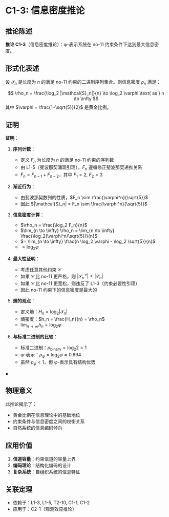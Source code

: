 # C1-3: 信息密度推论

## 推论陈述

**推论 C1-3**（信息密度推论）：φ-表示系统在 no-11 约束条件下达到最大信息密度。

## 形式化表述

设 $\mathcal{S}_n$ 是长度为 $n$ 的满足 no-11 约束的二进制序列集合。则信息密度 $\rho_n$ 满足：

$$
\rho_n = \frac{\log_2 |\mathcal{S}_n|}{n} \to \log_2 \varphi \text{ as } n \to \infty
$$
其中 $\varphi = \frac{1+\sqrt{5}}{2}$ 是黄金比例。

## 证明

**证明**：

1. **序列计数**：
   - 定义 $F_n$ 为长度为 $n$ 的满足 no-11 约束的序列数
   - 由 L1-5（斐波那契涌现引理），$F_n$ 遵循修正斐波那契递推关系
   - $F_n = F_{n-1} + F_{n-2}$，其中 $F_1 = 2$, $F_2 = 3$

2. **渐近行为**：
   - 由斐波那契数列的性质，$F_n \sim \frac{\varphi^n}{\sqrt{5}}$
   - 因此 $|\mathcal{S}_n| = F_n \sim \frac{\varphi^n}{\sqrt{5}}$

3. **信息密度计算**：
   - $\rho_n = \frac{\log_2 F_n}{n}$
   - $\lim_{n \to \infty} \rho_n = \lim_{n \to \infty} \frac{\log_2(\varphi^n/\sqrt{5})}{n}$
   - $= \lim_{n \to \infty} \frac{n \log_2 \varphi - \log_2 \sqrt{5}}{n}$
   - $= \log_2 \varphi$

4. **最大性证明**：
   - 考虑任意其他约束 $\mathcal{C}$
   - 如果 $\mathcal{C}$ 比 no-11 更严格，则 $|\mathcal{S}_n^{\mathcal{C}}| < |\mathcal{S}_n|$
   - 如果 $\mathcal{C}$ 比 no-11 更宽松，则违反了 L1-3（约束必要性引理）
   - 因此 no-11 约束下的信息密度是最大的

5. **熵的观点**：
   - 定义熵：$H_n = \log_2 |\mathcal{S}_n|$
   - 熵密度：$h_n = \frac{H_n}{n} = \rho_n$
   - $\lim_{n \to \infty} h_n = \log_2 \varphi$

6. **与标准二进制的比较**：
   - 标准二进制：$\rho_{\text{binary}} = \log_2 2 = 1$
   - φ-表示：$\rho_\varphi = \log_2 \varphi \approx 0.694$
   - 虽然 $\rho_\varphi < 1$，但 φ-表示具有结构优势

∎

## 物理意义

此推论揭示了：
- 黄金比例在信息理论中的基础地位
- 约束条件与信息密度之间的权衡关系
- 自然系统的信息编码倾向

## 应用价值

1. **信道容量**：约束信道的容量上界
2. **编码理论**：结构化编码的设计
3. **复杂系统**：自组织系统的信息特征

## 关联定理

- 依赖于：L1-3, L1-5, T2-10, C1-1, C1-2
- 应用于：C2-1（观测效应推论）
